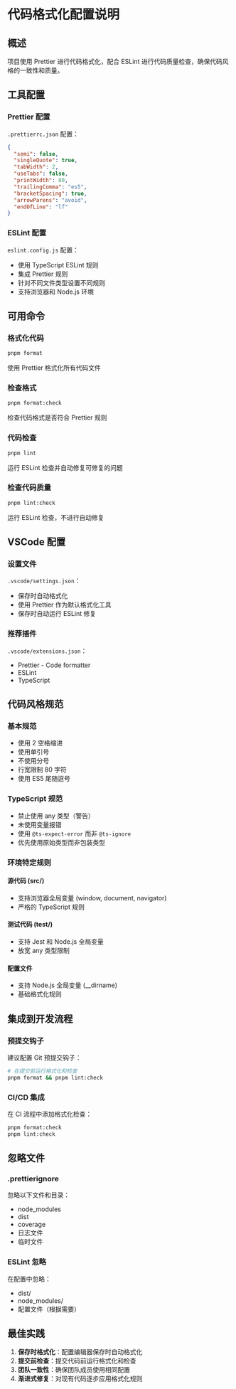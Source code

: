 # 代码格式化配置说明

## 概述

项目使用 Prettier 进行代码格式化，配合 ESLint 进行代码质量检查，确保代码风格的一致性和质量。

## 工具配置

### Prettier 配置

`.prettierrc.json` 配置：

```json
{
  "semi": false,
  "singleQuote": true,
  "tabWidth": 2,
  "useTabs": false,
  "printWidth": 80,
  "trailingComma": "es5",
  "bracketSpacing": true,
  "arrowParens": "avoid",
  "endOfLine": "lf"
}
```

### ESLint 配置

`eslint.config.js` 配置：

- 使用 TypeScript ESLint 规则
- 集成 Prettier 规则
- 针对不同文件类型设置不同规则
- 支持浏览器和 Node.js 环境

## 可用命令

### 格式化代码

```bash
pnpm format
```

使用 Prettier 格式化所有代码文件

### 检查格式

```bash
pnpm format:check
```

检查代码格式是否符合 Prettier 规则

### 代码检查

```bash
pnpm lint
```

运行 ESLint 检查并自动修复可修复的问题

### 检查代码质量

```bash
pnpm lint:check
```

运行 ESLint 检查，不进行自动修复

## VSCode 配置

### 设置文件

`.vscode/settings.json`：

- 保存时自动格式化
- 使用 Prettier 作为默认格式化工具
- 保存时自动运行 ESLint 修复

### 推荐插件

`.vscode/extensions.json`：

- Prettier - Code formatter
- ESLint
- TypeScript

## 代码风格规范

### 基本规范

- 使用 2 空格缩进
- 使用单引号
- 不使用分号
- 行宽限制 80 字符
- 使用 ES5 尾随逗号

### TypeScript 规范

- 禁止使用 any 类型（警告）
- 未使用变量报错
- 使用 `@ts-expect-error` 而非 `@ts-ignore`
- 优先使用原始类型而非包装类型

### 环境特定规则

#### 源代码 (src/)

- 支持浏览器全局变量 (window, document, navigator)
- 严格的 TypeScript 规则

#### 测试代码 (test/)

- 支持 Jest 和 Node.js 全局变量
- 放宽 any 类型限制

#### 配置文件

- 支持 Node.js 全局变量 (\_\_dirname)
- 基础格式化规则

## 集成到开发流程

### 预提交钩子

建议配置 Git 预提交钩子：

```bash
# 在提交前运行格式化和检查
pnpm format && pnpm lint:check
```

### CI/CD 集成

在 CI 流程中添加格式化检查：

```bash
pnpm format:check
pnpm lint:check
```

## 忽略文件

### .prettierignore

忽略以下文件和目录：

- node_modules
- dist
- coverage
- 日志文件
- 临时文件

### ESLint 忽略

在配置中忽略：

- dist/
- node_modules/
- 配置文件（根据需要）

## 最佳实践

1. **保存时格式化**：配置编辑器保存时自动格式化
2. **提交前检查**：提交代码前运行格式化和检查
3. **团队一致性**：确保团队成员使用相同配置
4. **渐进式修复**：对现有代码逐步应用格式化规则
